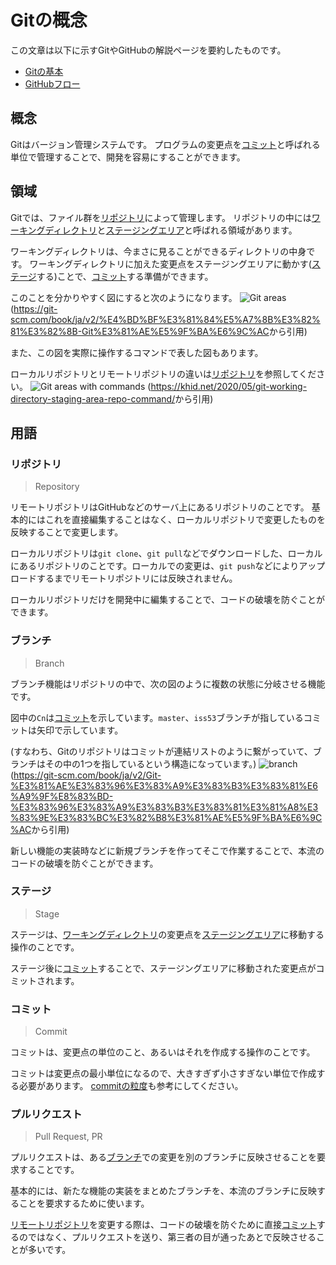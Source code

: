 # Gitの概念

この文章は以下に示すGitやGitHubの解説ページを要約したものです。

- [Gitの基本](https://git-scm.com/book/ja/v2/%E4%BD%BF%E3%81%84%E5%A7%8B%E3%82%81%E3%82%8B-Git%E3%81%AE%E5%9F%BA%E6%9C%AC)
- [GitHubフロー](https://docs.github.com/ja/get-started/quickstart/github-flow)

## 概念

Gitはバージョン管理システムです。
プログラムの変更点を[コミット](#コミット)と呼ばれる単位で管理することで、開発を容易にすることができます。

## 領域

Gitでは、ファイル群を[リポジトリ](#リポジトリ)によって管理します。
リポジトリの中には[ワーキングディレクトリ](#ワーキングディレクトリ)と[ステージングエリア](#ステージングエリア)と呼ばれる領域があります。

ワーキングディレクトリは、今まさに見ることができるディレクトリの中身です。
ワーキングディレクトリに加えた変更点をステージングエリアに動かす([ステージ](#ステージ)する)ことで、[コミット](#コミット)する準備ができます。

このことを分かりやすく図にすると次のようになります。
![Git areas](https://git-scm.com/book/en/v2/images/areas.png)
(<https://git-scm.com/book/ja/v2/%E4%BD%BF%E3%81%84%E5%A7%8B%E3%82%81%E3%82%8B-Git%E3%81%AE%E5%9F%BA%E6%9C%AC>から引用)

また、この図を実際に操作するコマンドで表した図もあります。

ローカルリポジトリとリモートリポジトリの違いは[リポジトリ](#リポジトリ)を参照してください。
![Git areas with commands](https://khid.net/wp-content/uploads/2020/05/git_staging_area_repo_command-768x433.png)
(<https://khid.net/2020/05/git-working-directory-staging-area-repo-command/>から引用)

## 用語

### リポジトリ

> Repository

リモートリポジトリはGitHubなどのサーバ上にあるリポジトリのことです。
基本的にはこれを直接編集することはなく、ローカルリポジトリで変更したものを反映することで変更します。

ローカルリポジトリは`git clone`、`git pull`などでダウンロードした、ローカルにあるリポジトリのことです。ローカルでの変更は、`git push`などによりアップロードするまでリモートリポジトリには反映されません。

ローカルリポジトリだけを開発中に編集することで、コードの破壊を防ぐことができます。

### ブランチ

> Branch

ブランチ機能はリポジトリの中で、次の図のように複数の状態に分岐させる機能です。

図中の`Cn`は[コミット](#コミット)を示しています。`master`、`iss53`ブランチが指しているコミットは矢印で示しています。

(すなわち、Gitのリポジトリはコミットが連結リストのように繋がっていて、ブランチはその中の1つを指しているという構造になっています。)
![branch](https://git-scm.com/book/en/v2/images/basic-merging-2.png)
(<https://git-scm.com/book/ja/v2/Git-%E3%81%AE%E3%83%96%E3%83%A9%E3%83%B3%E3%83%81%E6%A9%9F%E8%83%BD-%E3%83%96%E3%83%A9%E3%83%B3%E3%83%81%E3%81%A8%E3%83%9E%E3%83%BC%E3%82%B8%E3%81%AE%E5%9F%BA%E6%9C%AC>から引用)

新しい機能の実装時などに新規ブランチを作ってそこで作業することで、本流のコードの破壊を防ぐことができます。

### ステージ

> Stage

ステージは、[ワーキングディレクトリ](#領域)の変更点を[ステージングエリア](#領域)に移動する操作のことです。

ステージ後に[コミット](#コミット)することで、ステージングエリアに移動された変更点がコミットされます。

### コミット

> Commit

コミットは、変更点の単位のこと、あるいはそれを作成する操作のことです。

コミットは変更点の最小単位になるので、大きすぎず小さすぎない単位で作成する必要があります。
[commitの粒度](https://qiita.com/chihiro/items/04482caebc702e75e84d)も参考にしてください。

### プルリクエスト

> Pull Request, PR

プルリクエストは、ある[ブランチ](#ブランチ)での変更を別のブランチに反映させることを要求することです。

基本的には、新たな機能の実装をまとめたブランチを、本流のブランチに反映することを要求するために使います。

[リモートリポジトリ](#リポジトリ)を変更する際は、コードの破壊を防ぐために直接[コミット](#コミット)するのではなく、プルリクエストを送り、第三者の目が通ったあとで反映させることが多いです。
